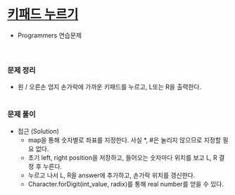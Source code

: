 # [키패드 누르기](https://programmers.co.kr/learn/courses/30/lessons/67256)
- Programmers 연습문제  
  <br><br>

### 문제 정리
- 왼 / 오른손 엄지 손가락에 가까운 키패드를 누르고, L또는 R을 출력한다.
  <br><br>

### 문제 풀이
- 접근 (Solution)
   - map을 통해 숫자별로 좌표를 지정한다. 사실 *, #은 눌리지 않으므로 지정할 필요 없다.
   - 초기 left, right position을 저장하고, 들어오는 숫자마다 위치를 보고 L, R 결정 후 누른다.
   - 누르고 나서 L, R을 answer에 추가하고, 손가락 위치를 갱신한다.
   - Character.forDigit(int_value, radix)를 통해 real number를 얻을 수 있다.
  

